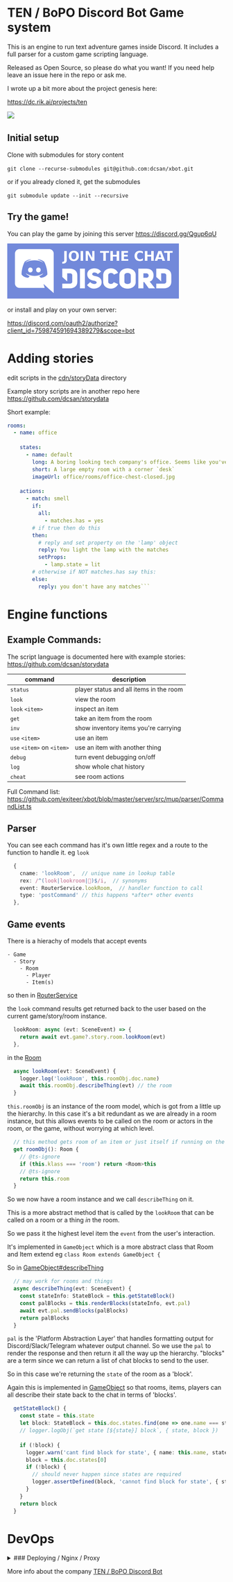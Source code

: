 # TEN / BoPO Discord Bot Game system

This is an engine to run text adventure games inside Discord.
It includes a full parser for a custom game scripting language.

Released as Open Source, so please do what you want!
If you need help leave an issue here in the repo or ask me.

I wrote up a bit more about the project genesis here:

https://dc.rik.ai/projects/ten

<img width='350px' src='https://dc.rik.ai/assets/projectDetail/ten/tut-clip-x2.gif' />

## Initial setup
Clone with submodules for story content

`git clone --recurse-submodules git@github.com:dcsan/xbot.git`

or if you already cloned it, get the submodules

`git submodule update --init --recursive`


## Try the game!

You can play the game by joining this server https://discord.gg/Qgup6qU

[![screenshot](docs/join-discord.png) ](https://discord.gg/Qgup6qU)


or install and play on your own server:

https://discord.com/oauth2/authorize?client_id=759874591694389279&scope=bot

# Adding stories

edit scripts in the [cdn/storyData](./server/cdn/storydata/) directory

Example story scripts are in another repo here
https://github.com/dcsan/storydata

Short example:

```yaml
rooms:
  - name: office

    states:
      - name: default
        long: A boring looking tech company's office. Seems like you've been here before, but it just looks the same as any other one.
        short: A large empty room with a corner `desk`
        imageUrl: office/rooms/office-chest-closed.jpg

    actions:
      - match: smell
        if:
          all:
            - matches.has = yes
        # if true then do this
        then:
          # reply and set property on the 'lamp' object
          reply: You light the lamp with the matches
          setProps:
            - lamp.state = lit
        # otherwise if NOT matches.has say this:
        else:
          reply: you don't have any matches```
```

# Engine functions

## Example Commands:

The script language is documented here with example stories:
https://github.com/dcsan/storydata

| command                    | description                             |
| -------------------------- | --------------------------------------- |
| `status`                   | player status and all items in the room |
| `look`                     | view the room                           |
| `look` `<item>`            | inspect an item                         |
| `get`                      | take an item from the room              |
| `inv`                      | show inventory items you're carrying    |
| `use` `<item>`             | use an item                             |
| `use` `<item>` on `<item>` | use an item with another thing          |
| `debug`                    | turn event debugging on/off             |
| `log`                      | show whole chat history                 |
| `cheat`                    | see room actions                        |

Full Command list:
https://github.com/exiteer/xbot/blob/master/server/src/mup/parser/CommandList.ts

## Parser

You can see each command has it's own little regex and a route to the function to handle it.
eg `look`

```ts
  {
    cname: 'lookRoom',  // unique name in lookup table
    rex: /^(look|lookroom|👀)$/i,  // synonyms
    event: RouterService.lookRoom,  // handler function to call
    type: 'postCommand' // this happens *after* other events
  },
```

## Game events
There is a hierachy of models that accept events

```
- Game
  - Story
    - Room
      - Player
      - Item(s)
```


so then in [RouterService](https://github.com/exiteer/xbot/blob/master/server/src/mup/routing/RouterService.ts#L36)

the `look` command results get returned back to the user based on the current game/story/room instance.

```ts
  lookRoom: async (evt: SceneEvent) => {
    return await evt.game?.story.room.lookRoom(evt)
  },
```

in the [Room](https://github.com/exiteer/xbot/blob/master/server/src/mup/models/Room.ts#L118-L121)

```ts
  async lookRoom(evt: SceneEvent) {
    logger.log('lookRoom', this.roomObj.doc.name)
    await this.roomObj.describeThing(evt) // the room
  }
```

`this.roomObj` is an instance of the room model, which is got from a little up the hierarchy.
In this case it's a bit redundant as we are already in a room instance, but this allows events to be called on the room or actors in the room, or the game, without worrying at which level.

```ts
  // this method gets room of an item or just itself if running on the room
  get roomObj(): Room {
    // @ts-ignore
    if (this.klass === 'room') return <Room>this
    // @ts-ignore
    return this.room
  }
```

So we now have a room instance and we call `describeThing` on it.

This is a more abstract method that is called by the `lookRoom` that can be called on a room or a thing *in* the room.

So we pass it the highest level item the `event` from the user's interaction.

It's implemented in `GameObject` which is a more abstract class that Room and Item extend eg `class Room extends GameObject {`

So in [GameObject#describeThing](https://github.com/exiteer/xbot/blob/master/server/src/mup/models/GameObject.ts#L184-L190)

```ts
  // may work for rooms and things
  async describeThing(evt: SceneEvent) {
    const stateInfo: StateBlock = this.getStateBlock()
    const palBlocks = this.renderBlocks(stateInfo, evt.pal)
    await evt.pal.sendBlocks(palBlocks)
    return palBlocks
  }
```

`pal` is the 'Platform Abstraction Layer' that handles formatting output for Discord/Slack/Telegram whatever output channel.
So we use the `pal` to render the response and then return it all the way up the hierarchy.
"blocks" are a term since we can return a list of chat blocks to send to the user.

So in this case we're returning the `state` of the room as a 'block'.

Again this is implemented in [GameObject](https://github.com/exiteer/xbot/blob/master/server/src/mup/models/GameObject.ts#L168) so that rooms, items, players can all describe their state back to the chat in terms of 'blocks'.

```ts
  getStateBlock() {
    const state = this.state
    let block: StateBlock = this.doc.states.find(one => one.name === state)
    // logger.logObj(`get state [${state}] block`, { state, block })

    if (!block) {
      logger.warn('cant find block for state', { name: this.name, state })
      block = this.doc.states[0]
      if (!block) {
        // should never happen since states are required
        logger.assertDefined(block, 'cannot find block for state', { state: this.state, states: this.doc.states })
      }
    }
    return block
  }
```

# DevOps
<details>
<summary>### Deploying / Nginx / Proxy </summary>

[Makefile](Makefile) has various deploy scripts

These are specific to my domain, so you will need to change eg cbg.rik.ai to your domain

`server/build` is where the built files the client go before deploying

### start server

make sure you have a `.env.production` file with the correct settings then
start the server with

`NODE_ENV=production pm2 --name=cbg start dist/index.js`

### ssh cert
if you update/deploy the nginx script, you might need to run certbot on the server again
check the certificate is in the correct place

`certbot certonly -n -d cbg.rik.ai --nginx`

### Static files
some web game features are in /client but you just need to host those files.
check nginx config for the correct path, eg

`/mnt/ext250/web-apps/cbg.rik.ai/cdn/`

sometimes the discord CDN will cache failed requests so be patient when updating files

### Notes

- NgInx permissions
https://www.ionos.com/community/server-cloud-infrastructure/nginx/solve-an-nginx-403-forbidden-error

- try_files
https://docs.nginx.com/nginx/admin-guide/web-server/serving-static-content/#trying-several-options

### Proxy for local dev
http://xbot-d9fc7b57.localhost.run/api/webhooks/slack

live app
https://cbg.rik.ai/api/webhooks/slack

### API calls
Everything handled by the server is under `/api` namespace.

</details>


More info about the company [TEN / BoPO Discord Bot](https://ten.rik.ai)
